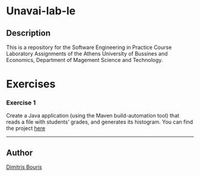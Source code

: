 # Unavai-lab-le

## Description
This is a repository for the Software Engineering in Practice Course Laboratory Assignments of the Athens University of Bussines and Economics, Department of Magement Science and Technology.


# Exercises
### Exercise 1
Create a Java application (using the Maven build-automation tool) that reads a file with students’ grades, and generates its histogram. You can find the project [here](https://github.com/dbouris/unavai-lab-le/tree/development/seip2022_practical_assignments/gradeshistogram)

---

## Author 
[Dimitris Bouris](https://github.com/dbouris)